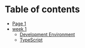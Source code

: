 # Table of contents

* [Page 1](README.md)
* [week 1](week-1/README.md)
  * [Development Environment](week-1/development-environment.md)
  * [TypeScript](week-1/typescript.md)
